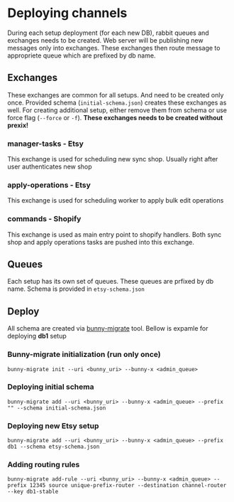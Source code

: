 # Deploying channels
During each setup deployment (for each new DB), rabbit queues and exchanges needs to be created. Web server will be publishing new messages only into exchanges. These exchanges then route message to appropriete queue which are prefixed by db name.

## Exchanges
These exchanges are common for all setups. And need to be created only once. Provided schema (`initial-schema.json`) creates these exchanges as well. For creating additional setup, either remove them from schema or use force flag (`--force` or `-f`). **These exchanges needs to be created without prexix!**
### manager-tasks - Etsy
This exchange is used for scheduling new sync shop. Usually right after user authenticates new shop
### apply-operations - Etsy
This exchange is used for scheduling worker to apply bulk edit operations
### commands - Shopify
This exchange is used as main entry point to shopify handlers. Both sync shop and apply operations tasks are pushed into this exchange.

## Queues
Each setup has its own set of queues. These queues are prfixed by db name. Schema is provided in `etsy-schema.json`

## Deploy
All schema are created via [bunny-migrate](https://github.com/salsita/bunny-migrate) tool. Bellow is expamle for deploying **db1** setup
### Bunny-migrate initialization (run only once)
`bunny-migrate init --uri <bunny_uri> --bunny-x <admin_queue>`
### Deploying initial schema
`bunny-migrate add --uri <bunny_uri> --bunny-x <admin_queue> --prefix "" --schema initial-schema.json`
### Deploying new Etsy setup
`bunny-migrate add --uri <bunny_uri> --bunny-x <admin_queue> --prefix db1 --schema etsy-schema.json`
### Adding routing rules
```
bunny-migrate add-rule --uri <bunny_uri> --bunny-x <admin_queue> --prefix 12345 source unique-prefix-router --destination channel-router --key db1-stable
```